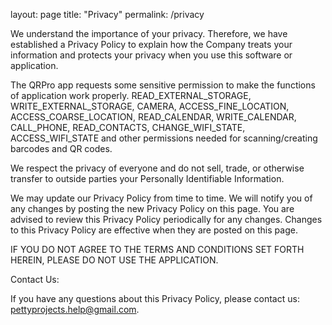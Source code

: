 layout: page
title: "Privacy"
permalink: /privacy

We understand the importance of your privacy. Therefore, we have established a Privacy Policy to explain how the Company treats your information and protects your privacy when you use this software or application.

The QRPro app requests some sensitive permission to make the functions of application work properly. READ_EXTERNAL_STORAGE, WRITE_EXTERNAL_STORAGE, CAMERA, ACCESS_FINE_LOCATION, ACCESS_COARSE_LOCATION, READ_CALENDAR, WRITE_CALENDAR, CALL_PHONE, READ_CONTACTS, CHANGE_WIFI_STATE, ACCESS_WIFI_STATE and other permissions needed for scanning/creating barcodes and QR codes.

We respect the privacy of everyone and do not sell, trade, or otherwise transfer to outside parties your Personally Identifiable Information.

We may update our Privacy Policy from time to time. We will notify you of any changes by posting the new Privacy Policy on this page. You are advised to review this Privacy Policy periodically for any changes. Changes to this Privacy Policy are effective when they are posted on this page.

IF YOU DO NOT AGREE TO THE TERMS AND CONDITIONS SET FORTH HEREIN, PLEASE DO NOT USE THE APPLICATION.

Contact Us:

If you have any questions about this Privacy Policy, please contact us: pettyprojects.help@gmail.com.

